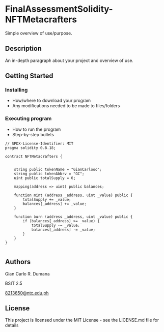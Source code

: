 # FinalAssessmentSolidity-NFTMetacrafters

Simple overview of use/purpose.

## Description

An in-depth paragraph about your project and overview of use.

## Getting Started

### Installing

* How/where to download your program
* Any modifications needed to be made to files/folders

### Executing program

* How to run the program
* Step-by-step bullets
```Solidity
// SPDX-License-Identifier: MIT
pragma solidity 0.8.18;

contract NFTMetacrafters {


    string public tokenName = "GianCarlooo";
    string public tokenAbbrv = "GC";
    uint public totalSupply = 0; 

    mapping(address => uint) public balances;

    function mint (address _address, uint _value) public {
        totalSupply += _value;
        balances[_address] += _value;
    }

    function burn (address _address, uint _value) public {
        if (balances[_address] >= _value) {
            totalSupply -= _value;
            balances[_address] -= _value;
        }
    }
}


```

## Authors

Gian Carlo R. Dumana

BSIT 2.5

8213650@ntc.edu.ph

## License

This project is licensed under the MIT License - see the LICENSE.md file for details
